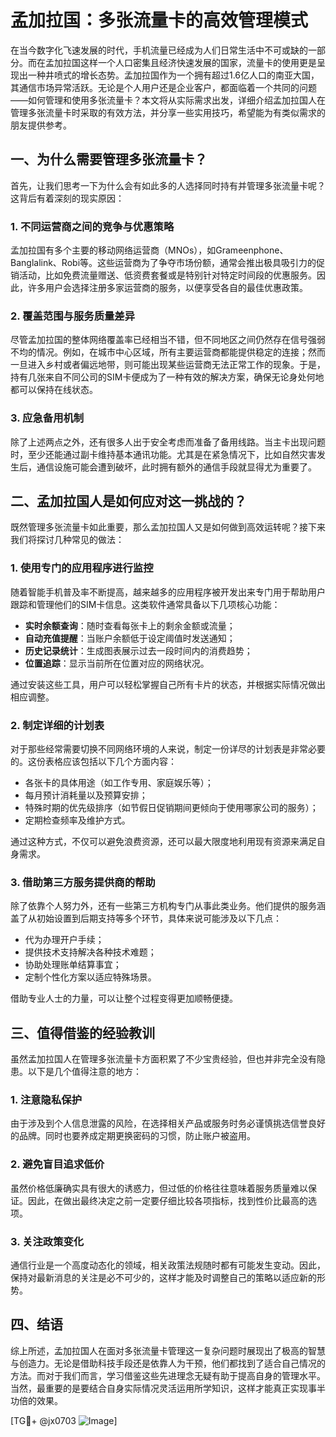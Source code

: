 # 孟加拉国：多张流量卡的高效管理模式

在当今数字化飞速发展的时代，手机流量已经成为人们日常生活中不可或缺的一部分。而在孟加拉国这样一个人口密集且经济快速发展的国家，流量卡的使用更是呈现出一种井喷式的增长态势。孟加拉国作为一个拥有超过1.6亿人口的南亚大国，其通信市场异常活跃。无论是个人用户还是企业客户，都面临着一个共同的问题——如何管理和使用多张流量卡？本文将从实际需求出发，详细介绍孟加拉国人在管理多张流量卡时采取的有效方法，并分享一些实用技巧，希望能为有类似需求的朋友提供参考。

## 一、为什么需要管理多张流量卡？

首先，让我们思考一下为什么会有如此多的人选择同时持有并管理多张流量卡呢？这背后有着深刻的现实原因：

### 1. 不同运营商之间的竞争与优惠策略
孟加拉国有多个主要的移动网络运营商（MNOs），如Grameenphone、Banglalink、Robi等。这些运营商为了争夺市场份额，通常会推出极具吸引力的促销活动，比如免费流量赠送、低资费套餐或是特别针对特定时间段的优惠服务。因此，许多用户会选择注册多家运营商的服务，以便享受各自的最佳优惠政策。

### 2. 覆盖范围与服务质量差异
尽管孟加拉国的整体网络覆盖率已经相当不错，但不同地区之间仍然存在信号强弱不均的情况。例如，在城市中心区域，所有主要运营商都能提供稳定的连接；然而一旦进入乡村或者偏远地带，则可能出现某些运营商无法正常工作的现象。于是，持有几张来自不同公司的SIM卡便成为了一种有效的解决方案，确保无论身处何地都可以保持在线状态。

### 3. 应急备用机制
除了上述两点之外，还有很多人出于安全考虑而准备了备用线路。当主卡出现问题时，至少还能通过副卡维持基本通讯功能。尤其是在紧急情况下，比如自然灾害发生后，通信设施可能会遭到破坏，此时拥有额外的通信手段就显得尤为重要了。

## 二、孟加拉国人是如何应对这一挑战的？

既然管理多张流量卡如此重要，那么孟加拉国人又是如何做到高效运转呢？接下来我们将探讨几种常见的做法：

### 1. 使用专门的应用程序进行监控
随着智能手机普及率不断提高，越来越多的应用程序被开发出来专门用于帮助用户跟踪和管理他们的SIM卡信息。这类软件通常具备以下几项核心功能：
   - **实时余额查询**：随时查看每张卡上的剩余金额或流量；
   - **自动充值提醒**：当账户余额低于设定阈值时发送通知；
   - **历史记录统计**：生成图表展示过去一段时间内的消费趋势；
   - **位置追踪**：显示当前所在位置对应的网络状况。
   
通过安装这些工具，用户可以轻松掌握自己所有卡片的状态，并根据实际情况做出相应调整。

### 2. 制定详细的计划表
对于那些经常需要切换不同网络环境的人来说，制定一份详尽的计划表是非常必要的。这份表格应该包括以下几个方面内容：
   - 各张卡的具体用途（如工作专用、家庭娱乐等）；
   - 每月预计消耗量以及预算安排；
   - 特殊时期的优先级排序（如节假日促销期间更倾向于使用哪家公司的服务）；
   - 定期检查频率及维护方式。

通过这种方式，不仅可以避免浪费资源，还可以最大限度地利用现有资源来满足自身需求。

### 3. 借助第三方服务提供商的帮助
除了依靠个人努力外，还有一些第三方机构专门从事此类业务。他们提供的服务涵盖了从初始设置到后期支持等多个环节，具体来说可能涉及以下几点：
   - 代为办理开户手续；
   - 提供技术支持解决各种技术难题；
   - 协助处理账单结算事宜；
   - 定制个性化方案以适应特殊场景。

借助专业人士的力量，可以让整个过程变得更加顺畅便捷。

## 三、值得借鉴的经验教训

虽然孟加拉国人在管理多张流量卡方面积累了不少宝贵经验，但也并非完全没有隐患。以下是几个值得注意的地方：

### 1. 注意隐私保护
由于涉及到个人信息泄露的风险，在选择相关产品或服务时务必谨慎挑选信誉良好的品牌。同时也要养成定期更换密码的习惯，防止账户被盗用。

### 2. 避免盲目追求低价
虽然价格低廉确实具有很大的诱惑力，但过低的价格往往意味着服务质量难以保证。因此，在做出最终决定之前一定要仔细比较各项指标，找到性价比最高的选项。

### 3. 关注政策变化
通信行业是一个高度动态化的领域，相关政策法规随时都有可能发生变动。因此，保持对最新消息的关注是必不可少的，这样才能及时调整自己的策略以适应新的形势。

## 四、结语

综上所述，孟加拉国人在面对多张流量卡管理这一复杂问题时展现出了极高的智慧与创造力。无论是借助科技手段还是依靠人为干预，他们都找到了适合自己情况的方法。而对于我们而言，学习借鉴这些先进理念无疑有助于提高自身的管理水平。当然，最重要的是要结合自身实际情况灵活运用所学知识，这样才能真正实现事半功倍的效果。

[TG💪+ @jx0703 ![Image](https://github.com/user-attachments/assets/dbca1d08-cadb-493c-b0ec-ad6f7a83f270)]